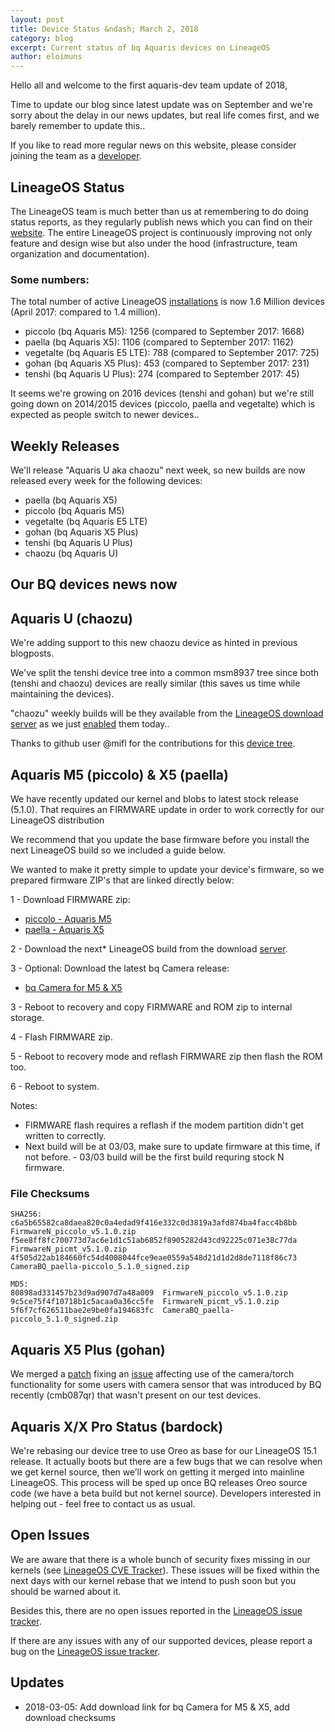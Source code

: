 ```yaml
---
layout: post
title: Device Status &ndash; March 2, 2018
category: blog
excerpt: Current status of bq Aquaris devices on LineageOS
author: eloimuns
---
```


Hello all and welcome to the first aquaris-dev team update of 2018,

Time to update our blog since latest update was on September and we're sorry about the delay in our news updates, but real life comes first, and we barely remember to update this..

If you like to read more regular news on this website, please consider joining the team as a [developer](/contribute.html).

LineageOS Status
----------------

The LineageOS team is much better than us at remembering to do doing status reports, as they regularly publish news which you can find on their [website](https://www.lineageos.org).
The entire LineageOS project is continuously improving not only feature and design wise but also under the hood (infrastructure, team organization and documentation).

### Some numbers:

The total number of active LineageOS [installations](https://stats.lineageos.org/) is now 1.6 Million devices (April 2017: compared to 1.4 million).

- piccolo (bq Aquaris M5): 1256 (compared to September 2017: 1668)
- paella (bq Aquaris X5): 1106 (compared to September 2017: 1162)
- vegetalte (bq Aquaris E5 LTE): 788 (compared to September 2017: 725)
- gohan (bq Aquaris X5 Plus): 453 (compared to September 2017: 231)
- tenshi (bq Aquaris U Plus): 274 (compared to September 2017: 45)


It seems we're growing on 2016 devices (tenshi and gohan) but we're still going down on 2014/2015 devices (piccolo, paella and vegetalte) which is expected as people switch to newer devices..


Weekly Releases
---------------

We'll release "Aquaris U aka chaozu" next week, so new builds are now released every week for the following devices:

* paella (bq Aquaris X5)
* piccolo (bq Aquaris M5)
* vegetalte (bq Aquaris E5 LTE)
* gohan (bq Aquaris X5 Plus)
* tenshi (bq Aquaris U Plus)
* chaozu (bq Aquaris U)

Our BQ devices news now
------------------

Aquaris U (chaozu)
------------------
We're adding support to this new chaozu device as hinted in previous blogposts.

We've split the tenshi device tree into a common msm8937 tree since both (tenshi and chaozu) devices are really similar (this saves us time while maintaining the devices).

"chaozu" weekly builds  will be they available from the [LineageOS download server](https://download.lineageos.org/chaozu) as we just [enabled](https://review.lineageos.org/#/c/207799/) them today..

Thanks to github user @mifl for the contributions for this [device tree](https://github.com/LineageOS/android_device_bq_chaozu).

Aquaris M5 (piccolo) & X5 (paella)
-----------------------------------

We have recently updated our kernel and blobs to latest stock release (5.1.0). That requires an FIRMWARE update in order to work correctly for our LineageOS distribution

We recommend that you update the base firmware before you install the next LineageOS build so we included a guide below.

We wanted to make it pretty simple to update your device's firmware, so we prepared firmware ZIP's that are linked directly below:

1 - Download FIRMWARE zip:

   - [piccolo - Aquaris M5](https://drive.google.com/file/d/1eAUIyxBFEgm-OwFt2qcGr3880LL9GnZG/view)
   - [paella - Aquaris X5](https://drive.google.com/file/d/197deE4hQ-STTSmG7gXra1OA7mX8t1x_U/view)

2 - Download the next* LineageOS build from the download [server](https://download.lineageos.org/).

3 - Optional: Download the latest bq Camera release:

   - [bq Camera for M5 & X5](https://drive.google.com/file/d/1URujpry0P4tt2VGDAAqOJGGxawYE6c9O/view)

3 - Reboot to recovery and copy FIRMWARE and ROM zip to internal storage.

4 - Flash FIRMWARE zip.

5 - Reboot to recovery mode and reflash FIRMWARE zip then flash the ROM too.

6 - Reboot to system.

Notes:

 * FIRMWARE flash requires a reflash if the modem partition didn't get written to correctly.
 * Next build will be at 03/03, make sure to update firmware at this time, if not before. - 03/03 build will be the first build requring stock N firmware.

### File Checksums

    SHA256:
    c6a5b65582ca8daea820c0a4edad9f416e332c0d3819a3afd874ba4facc4b8bb  FirmwareN_piccolo_v5.1.0.zip
    f5ee8ff8fc700773d7ac6e1d1c51ab6852f8905282d43cd92225c071e38c77da  FirmwareN_picmt_v5.1.0.zip
    4f505d22ab184660fc54d4008044fce9eae0559a548d21d1d2d8de7118f86c73  CameraBQ_paella-piccolo_5.1.0_signed.zip

    MD5:
    80898ad331457b23d9ad907d7a48a009  FirmwareN_piccolo_v5.1.0.zip
    9c5ce75f4f10718b1c5acaa0a36cc5fe  FirmwareN_picmt_v5.1.0.zip
    5f6f7cf626511bae2e9be0fa194683fc  CameraBQ_paella-piccolo_5.1.0_signed.zip


Aquaris X5 Plus (gohan)
------------------

We merged a [patch](https://review.lineageos.org/#/c/200886/) fixing an [issue](http://jira.lineageos.org/browse/BUGBASH-1202) affecting use of the camera/torch functionality for some users with camera sensor that was introduced by BQ recently (cmb087qr) that wasn't present on our test devices.

Aquaris X/X Pro Status (bardock)
----------------------

We're rebasing our device tree to use Oreo as base for our LineageOS 15.1 release. It actually boots but there are a few bugs that we can resolve when we get kernel source, then we’ll work on getting it merged into mainline LineageOS.
This process will be sped up once BQ releases Oreo source code (we have a beta build but not kernel source). Developers interested in helping out - feel free to contact us as usual.

Open Issues
-----------

We are aware that there is a whole bunch of security fixes missing in our kernels (see [LineageOS CVE Tracker](https://cve.lineageos.org/)).
These issues will be fixed within the next days with our kernel rebase that we intend to push soon but you should be warned about it.

Besides this, there are no open issues reported in the [LineageOS issue tracker](https://jira.lineageos.org/).

If there are any issues with any of our supported devices, please report a bug on the [LineageOS issue tracker](https://jira.lineageos.org/).

Updates
-----------

* 2018-03-05: Add download link for bq Camera for M5 & X5, add download checksums
